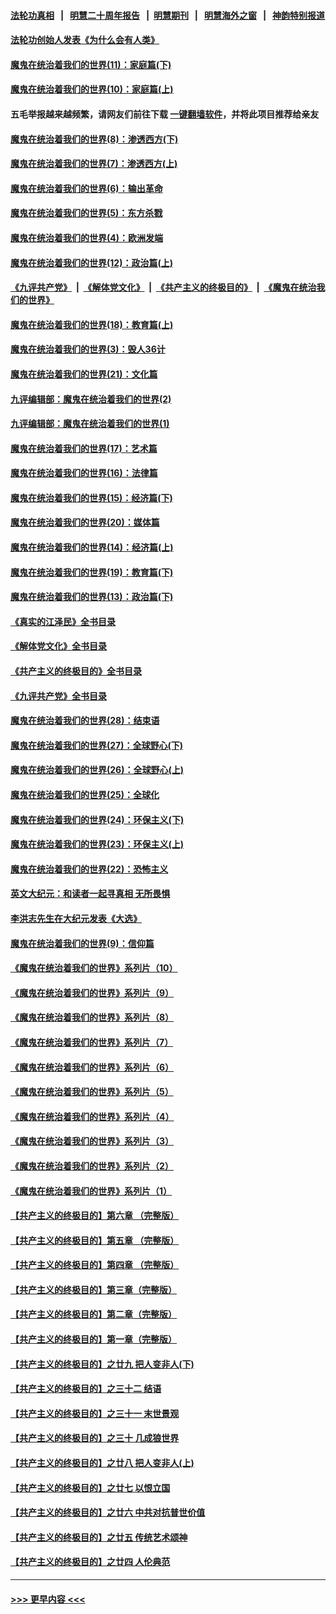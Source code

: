 #### [法轮功真相](https://github.com/gfw-breaker/truth/blob/master/README.md?t=0) &nbsp;&nbsp;|&nbsp;&nbsp; [明慧二十周年报告](https://github.com/gfw-breaker/mh-reports/blob/master/README.md?t=0) &nbsp;&nbsp;|&nbsp;&nbsp;[明慧期刊](https://github.com/gfw-breaker/mh-qikan) &nbsp;&nbsp;|&nbsp;&nbsp; [明慧海外之窗](https://github.com/gfw-breaker/mh-news/blob/master/README.md?t=0) &nbsp;&nbsp;|&nbsp;&nbsp; [神韵特别报道](https://github.com/gfw-breaker/mh-news/blob/master/shenyun.md?t=0)
#### [法轮功创始人发表《为什么会有人类》](../pages/nsc422/n13912117.md?t=03020946) 
#### [魔鬼在统治着我们的世界(11)：家庭篇(下)](../pages/nsc422/n10440961.md?t=03020946) 
#### [魔鬼在统治着我们的世界(10)：家庭篇(上)](../pages/nsc422/n10435448.md?t=03020946) 
#### 五毛举报越来越频繁，请网友们前往下载 [一键翻墙软件](https://github.com/gfw-breaker/ssr-accounts)，并将此项目推荐给亲友
#### [魔鬼在统治着我们的世界(8)：渗透西方(下)](../pages/nsc422/n10429603.md?t=03020946) 
#### [魔鬼在统治着我们的世界(7)：渗透西方(上)](../pages/nsc422/n10426013.md?t=03020946) 
#### [魔鬼在统治着我们的世界(6)：输出革命](../pages/nsc422/n10421536.md?t=03020946) 
#### [魔鬼在统治着我们的世界(5)：东方杀戮](../pages/nsc422/n10417707.md?t=03020946) 
#### [魔鬼在统治着我们的世界(4)：欧洲发端](../pages/nsc422/n10414890.md?t=03020946) 
#### [魔鬼在统治着我们的世界(12)：政治篇(上)](../pages/nsc422/n10444576.md?t=03020946) 
#### [《九评共产党》](https://github.com/begood0513/9ping.md/blob/master/README.md) &nbsp;|&nbsp; [《解体党文化》](../../../../jtdwh.md/blob/master/README.md)  &nbsp;|&nbsp; [《共产主义的终极目的》](../../../../gczydzjmd.md/blob/master/README.md) &nbsp;|&nbsp; [《魔鬼在统治我们的世界》](../../../../mgztzwmdsj.md/blob/master/README.md) 
#### [魔鬼在统治着我们的世界(18)：教育篇(上)](../pages/nsc422/n10526970.md?t=03020946) 
#### [魔鬼在统治着我们的世界(3)：毁人36计](../pages/nsc422/n10411583.md?t=03020946) 
#### [魔鬼在统治着我们的世界(21)：文化篇](../pages/nsc422/n10597706.md?t=03020946) 
#### [九评编辑部：魔鬼在统治着我们的世界(2)](../pages/nsc422/n10410036.md?t=03020946) 
#### [九评编辑部：魔鬼在统治着我们的世界(1)](../pages/nsc422/n10406825.md?t=03020946) 
#### [魔鬼在统治着我们的世界(17)：艺术篇](../pages/nsc422/n10499093.md?t=03020946) 
#### [魔鬼在统治着我们的世界(16)：法律篇](../pages/nsc422/n10485969.md?t=03020946) 
#### [魔鬼在统治着我们的世界(15)：经济篇(下)](../pages/nsc422/n10469975.md?t=03020946) 
#### [魔鬼在统治着我们的世界(20)：媒体篇](../pages/nsc422/n10586579.md?t=03020946) 
#### [魔鬼在统治着我们的世界(14)：经济篇(上)](../pages/nsc422/n10457370.md?t=03020946) 
#### [魔鬼在统治着我们的世界(19)：教育篇(下)](../pages/nsc422/n10564808.md?t=03020946) 
#### [魔鬼在统治着我们的世界(13)：政治篇(下)](../pages/nsc422/n10448270.md?t=03020946) 
#### [《真实的江泽民》全书目录](../pages/nsc422/n13721399.md?t=03020946) 
#### [《解体党文化》全书目录](../pages/nsc422/n13721157.md?t=03020946) 
#### [《共产主义的终极目的》全书目录](../pages/nsc422/n13721048.md?t=03020946) 
#### [《九评共产党》全书目录](../pages/nsc422/n13708085.md?t=03020946) 
#### [魔鬼在统治着我们的世界(28)：结束语](../pages/nsc422/n10936246.md?t=03020946) 
#### [魔鬼在统治着我们的世界(27)：全球野心(下)](../pages/nsc422/n10928319.md?t=03020946) 
#### [魔鬼在统治着我们的世界(26)：全球野心(上)](../pages/nsc422/n10900318.md?t=03020946) 
#### [魔鬼在统治着我们的世界(25)：全球化](../pages/nsc422/n10788205.md?t=03020946) 
#### [魔鬼在统治着我们的世界(24)：环保主义(下)](../pages/nsc422/n10695307.md?t=03020946) 
#### [魔鬼在统治着我们的世界(23)：环保主义(上)](../pages/nsc422/n10688613.md?t=03020946) 
#### [魔鬼在统治着我们的世界(22)：恐怖主义](../pages/nsc422/n10614727.md?t=03020946) 
#### [英文大纪元：和读者一起寻真相 无所畏惧](../pages/nsc422/n12542027.md?t=03020946) 
#### [李洪志先生在大纪元发表《大选》](../pages/nsc422/n12534746.md?t=03020946) 
#### [魔鬼在统治着我们的世界(9)：信仰篇](../pages/nsc422/n10432159.md?t=03020946) 
#### [《魔鬼在统治着我们的世界》系列片（10）](../pages/nsc422/n12292670.md?t=03020946) 
#### [《魔鬼在统治着我们的世界》系列片（9）](../pages/nsc422/n12290859.md?t=03020946) 
#### [《魔鬼在统治着我们的世界》系列片（8）](../pages/nsc422/n12287445.md?t=03020946) 
#### [《魔鬼在统治着我们的世界》系列片（7）](../pages/nsc422/n12283425.md?t=03020946) 
#### [《魔鬼在统治着我们的世界》系列片（6）](../pages/nsc422/n12282314.md?t=03020946) 
#### [《魔鬼在统治着我们的世界》系列片（5）](../pages/nsc422/n12281419.md?t=03020946) 
#### [《魔鬼在统治着我们的世界》系列片（4）](../pages/nsc422/n12274024.md?t=03020946) 
#### [《魔鬼在统治着我们的世界》系列片（3）](../pages/nsc422/n12271322.md?t=03020946) 
#### [《魔鬼在统治着我们的世界》系列片（2）](../pages/nsc422/n12269049.md?t=03020946) 
#### [《魔鬼在统治着我们的世界》系列片（1）](../pages/nsc422/n12267575.md?t=03020946) 
#### [【共产主义的终极目的】第六章 （完整版）](../pages/nsc422/n11428913.md?t=03020946) 
#### [【共产主义的终极目的】第五章 （完整版）](../pages/nsc422/n11428912.md?t=03020946) 
#### [【共产主义的终极目的】第四章 （完整版）](../pages/nsc422/n11428907.md?t=03020946) 
#### [【共产主义的终极目的】第三章（完整版）](../pages/nsc422/n11428848.md?t=03020946) 
#### [【共产主义的终极目的】第二章（完整版）](../pages/nsc422/n11428831.md?t=03020946) 
#### [【共产主义的终极目的】第一章（完整版）](../pages/nsc422/n11417651.md?t=03020946) 
#### [【共产主义的终极目的】之廿九 把人变非人(下)](../pages/nsc422/n11344140.md?t=03020946) 
#### [【共产主义的终极目的】之三十二 结语](../pages/nsc422/n11360535.md?t=03020946) 
#### [【共产主义的终极目的】之三十一 末世景观](../pages/nsc422/n11351129.md?t=03020946) 
#### [【共产主义的终极目的】之三十 几成狼世界](../pages/nsc422/n11348280.md?t=03020946) 
#### [【共产主义的终极目的】之廿八 把人变非人(上)](../pages/nsc422/n11340492.md?t=03020946) 
#### [【共产主义的终极目的】之廿七 以恨立国](../pages/nsc422/n11336944.md?t=03020946) 
#### [【共产主义的终极目的】之廿六 中共对抗普世价值](../pages/nsc422/n11324785.md?t=03020946) 
#### [【共产主义的终极目的】之廿五 传统艺术颂神](../pages/nsc422/n11296396.md?t=03020946) 
#### [【共产主义的终极目的】之廿四 人伦典范](../pages/nsc422/n11296397.md?t=03020946) 

----
#### [ >>> 更早内容 <<< ](../indexes/nsc422-earlier.md)
